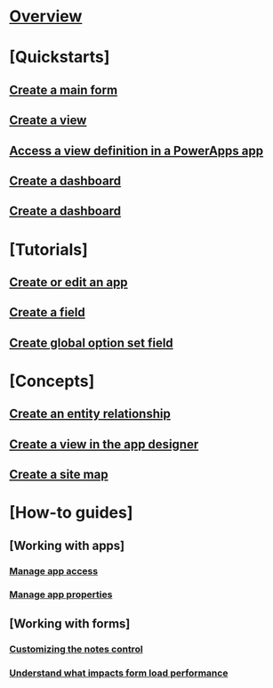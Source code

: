 # [Overview](overview.md)
# [Quickstarts]
## [Create a main form](create-edit-main-forms.md)
## [Create a view](create-and-edit-views.md)
## [Access a view definition in a PowerApps app](accessing-view-definitions.md)
## [Create a dashboard](create-edit-dashboards.md)
## [Create a dashboard](create-edit-system-chart.md)
# [Tutorials]
## [Create or edit an app](create-edit-app.md)
## [Create a field](create-edit-fields.md)
## [Create global option set field](create-edit-global-option-sets.md)
# [Concepts]
## [Create an entity relationship](create-edit-entity-relationships.md)
## [Create a view in the app designer](create-edit-views-app-designer.md)
## [Create a site map](create-site-map-app.md)
# [How-to guides]
## [Working with apps]
### [Manage app access](manage-access-apps-security-roles.md)
### [Manage app properties](manage-app-properties.md)
## [Working with forms]
### [Customizing the notes control](notes-control-legacy.md)
### [Understand what impacts form load performance](optimize-form-performance.md)

